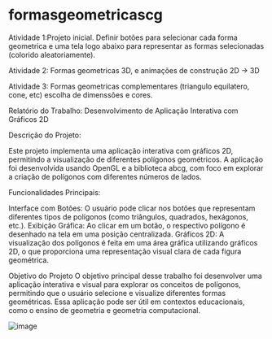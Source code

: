 # formasgeometricascg

Atividade 1:Projeto inicial. Definir botões para selecionar cada forma geometrica e uma tela logo abaixo para representar as formas selecionadas (colorido aleatoriamente).

Atividade 2: Formas geometricas 3D, e animações de construção 2D -> 3D

Atividade 3: Formas geometricas complementares (triangulo equilatero, cone, etc) escolha de dimenssões e cores.

Relatório do Trabalho: Desenvolvimento de Aplicação Interativa com Gráficos 2D

Descrição do Projeto:

Este projeto implementa uma aplicação interativa com gráficos 2D, permitindo a visualização de diferentes polígonos geométricos. A aplicação foi desenvolvida usando OpenGL e a biblioteca abcg, com foco em explorar a criação de polígonos com diferentes números de lados.

Funcionalidades Principais:

Interface com Botões:
O usuário pode clicar nos botões que representam diferentes tipos de polígonos (como triângulos, quadrados, hexágonos, etc.).
Exibição Gráfica: 
Ao clicar em um botão, o respectivo polígono é desenhado na tela em uma posição centralizada.
Gráficos 2D: 
A visualização dos polígonos é feita em uma área gráfica utilizando gráficos 2D, o que proporciona uma representação visual clara de cada figura geométrica.

Objetivo do Projeto
O objetivo principal desse trabalho foi desenvolver uma aplicação interativa e visual para explorar os conceitos de polígonos, permitindo que o usuário selecione e visualize diferentes formas geométricas. Essa aplicação pode ser útil em contextos educacionais, como o ensino de geometria e geometria computacional.

![image](https://github.com/user-attachments/assets/f04985c6-cad4-4ae5-adf6-a946b46812e4)
